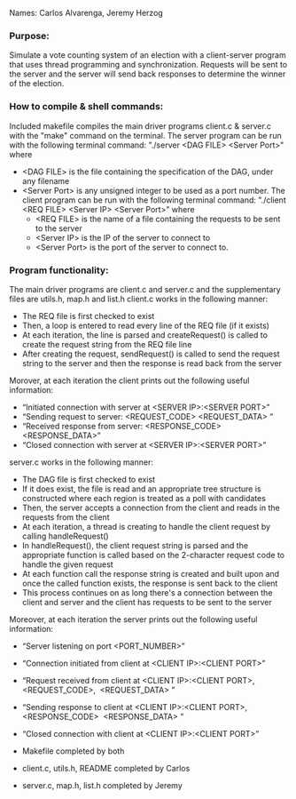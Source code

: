 Names: Carlos Alvarenga, Jeremy Herzog



### Purpose:
Simulate a vote counting system of an election with a client-server program that uses thread programming and synchronization. Requests will be sent to the server
and the server will send back responses to determine the winner of the election.



### How to compile & shell commands:
Included makefile compiles the main driver programs client.c & server.c with the "make" command on the terminal.
The server program can be run with the following terminal command: "./server &lt;DAG FILE&gt; &lt;Server Port&gt;" where
- &lt;DAG FILE&gt; is the file containing the specification of the DAG, under any filename
- &lt;Server Port&gt; is any unsigned integer to be used as a port number.
The client program can be run with the following terminal command: "./client &lt;REQ FILE&gt; &lt;Server IP&gt; &lt;Server Port&gt;" where
     - &lt;REQ FILE&gt; is the name of a file containing the requests to be sent to the server
     - &lt;Server IP&gt; is the IP of the server to connect to
     - &lt;Server Port&gt; is the port of the server to connect to.



### Program functionality:
The main driver programs are client.c and server.c and the supplementary files are utils.h, map.h and list.h
client.c works in the following manner:
- The REQ file is first checked to exist
- Then, a loop is entered to read every line of the REQ file (if it exists)
- At each iteration, the line is parsed and createRequest() is called to create the request string from the REQ file line
- After creating the request, sendRequest() is called to send the request string to the server and then the response is read back from the server

Morover, at each iteration the client prints out the following useful information:
- “Initiated connection with server at &lt;SERVER IP&gt;:&lt;SERVER PORT&gt;”
- “Sending request to server: &lt;REQUEST_CODE&gt; ​ &lt;REQUEST_DATA&gt;​ ”
- “Received response from server: &lt;RESPONSE_CODE&gt; &lt;RESPONSE_DATA&gt;”
- “Closed connection with server at &lt;SERVER IP&gt;:&lt;SERVER PORT&gt;”

server.c works in the following manner:
- The DAG file is first checked to exist
- If it does exist, the file is read and an appropriate tree structure is constructed where each region is treated as a poll with candidates
- Then, the server accepts a connection from the client and reads in the requests from the client
- At each iteration, a thread is creating to handle the client request by calling handleRequest()
 - In handleRequest(), the client request string is parsed and the appropriate function is called based on the 2-character request code to handle the given request
 - At each function call the response string is created and built upon and once the called function exists, the response is sent back to the client
 - This process continues on as long there's a connection between the client and server and the client has requests to be sent to the server

Moreover, at each iteration the server prints out the following useful information:
- “Server listening on port &lt;PORT_NUMBER&gt;”
- “Connection initiated from client at &lt;CLIENT IP&gt;:&lt;CLIENT PORT&gt;”
- “Request received from client at &lt;CLIENT IP&gt;:&lt;CLIENT PORT&gt;, &lt;REQUEST_CODE&gt;, ​ &lt;REQUEST_DATA&gt;​ ”
- “Sending response to client at &lt;CLIENT IP&gt;:&lt;CLIENT PORT&gt;, &lt;RESPONSE_CODE&gt; ​ &lt;RESPONSE_DATA&gt;​ ”
- “Closed connection with client at &lt;CLIENT IP&gt;:&lt;CLIENT PORT&gt;”

- Makefile completed by both
- client.c, utils.h, README completed by Carlos
- server.c, map.h, list.h completed by Jeremy
